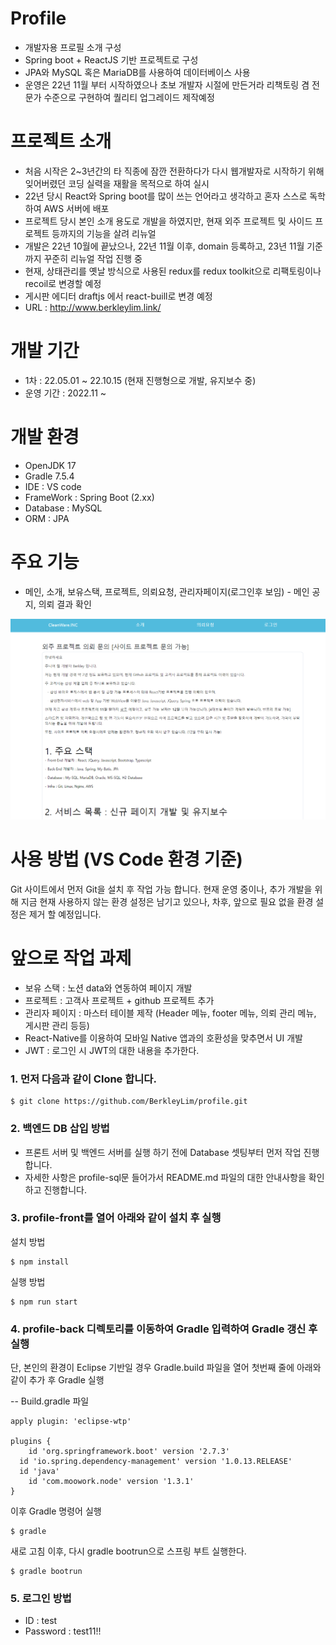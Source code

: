 # Profile
- 개발자용 프로필 소개 구성
- Spring boot + ReactJS 기반 프로젝트로 구성
- JPA와 MySQL 혹은 MariaDB를 사용하여 데이터베이스 사용
- 운영은 22년 11월 부터 시작하였으나 초보 개발자 시절에 만든거라 리책토링 겸 전문가 수준으로 구현하여 퀄리티 업그레이드 제작예정

# 프로젝트 소개
- 처음 시작은 2~3년간의 타 직종에 잠깐 전환하다가 다시 웹개발자로 시작하기 위해 잊어버렸던 코딩 실력을 재활을 목적으로 하여 실시 
- 22년 당시 React와 Spring boot를 많이 쓰는 언어라고 생각하고 혼자 스스로 독학하여 AWS 서버에 배포
- 프로젝트 당시 본인 소개 용도로 개발을 하였지만, 현재 외주 프로젝트 및 사이드 프로젝트 등까지의 기능을 살려 리뉴얼
- 개발은 22년 10월에 끝났으나, 22년 11월 이후, domain 등록하고, 23년 11월 기준까지 꾸준히 리뉴얼 작업 진행 중
- 현재, 상태관리를 옛날 방식으로 사용된 redux를 redux toolkit으로 리팩토링이나 recoil로 변경할 예정
- 게시판 에디터 draftjs 에서 react-buill로 변경 예정
- URL : <link>http://www.berkleylim.link/</link> 

# 개발 기간
- 1차 : 22.05.01 ~ 22.10.15 (현재 진행형으로 개발, 유지보수 중)
- 운영 기간 : 2022.11 ~

# 개발 환경
- OpenJDK 17
- Gradle 7.5.4
- IDE : VS code
- FrameWork : Spring Boot (2.xx)
- Database : MySQL
- ORM : JPA

# 주요 기능
- 메인, 소개, 보유스택, 프로젝트, 의뢰요청, 관리자페이지(로그인후 보임) - 메인 공지, 의뢰 결과 확인
<img src="./profile-front/public/image/readme/main.png">

# 사용 방법 (VS Code 환경 기준)
Git 사이트에서 먼저 Git을 설치 후 작업 가능 합니다.
현재 운영 중이나, 추가 개발을 위해 지금 현재 사용하지 않는 환경 설정은 남기고 있으나,
차후, 앞으로 필요 없을 환경 설정은 제거 할 예정입니다.

# 앞으로 작업 과제
- 보유 스택 : 노션 data와 연동하여 페이지 개발
- 프로젝트 : 고객사 프로젝트 + github 프로젝트 추가
- 관리자 페이지 : 마스터 테이블 제작 (Header 메뉴, footer 메뉴, 의뢰 관리 메뉴, 게시판 관리 등등)
- React-Native를 이용하여 모바일 Native 앱과의 호환성을 맞추면서 UI 개발
- JWT : 로그인 시 JWT의 대한 내용을 추가한다.

### 1. 먼저 다음과 같이 Clone 합니다.
```
$ git clone https://github.com/BerkleyLim/profile.git
```


### 2. 백엔드 DB 삽입 방법
- 프론트 서버 및 백엔드 서버를 실행 하기 전에 Database 셋팅부터 먼저 작업 진행합니다.
- 자세한 사항은 profile-sql문 들어가서 README.md 파일의 대한 안내사항을 확인하고 진행합니다.

### 3. profile-front를 열어 아래와 같이 설치 후 실행

설치 방법
```
$ npm install
```

실행 방법
```
$ npm run start
```

### 4. profile-back 디렉토리를 이동하여 Gradle 입력하여 Gradle 갱신 후 실행
단, 본인의 환경이 Eclipse 기반일 경우 Gradle.build 파일을 열어 첫번째 줄에 아래와 같이 추가 후 Gradle 실행


-- Build.gradle 파일
```
apply plugin: 'eclipse-wtp'

plugins {
	id 'org.springframework.boot' version '2.7.3'
  id 'io.spring.dependency-management' version '1.0.13.RELEASE'
  id 'java'
	id 'com.moowork.node' version '1.3.1'
}
```

이후 Gradle 명령어 실행
```
$ gradle
```

새로 고침 이후, 다시 gradle bootrun으로 스프링 부트 실행한다.
```
$ gradle bootrun
```

### 5. 로그인 방법
- ID : test
- Password : test11!!
